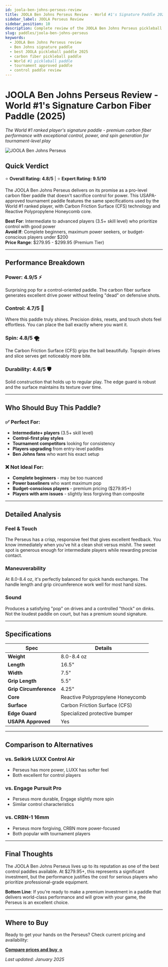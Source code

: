 ```yaml
---
id: joola-ben-johns-perseus-review
title: JOOLA Ben Johns Perseus Review - World #1's Signature Paddle 2025
sidebar_label: JOOLA Perseus Review
sidebar_position: 10
description: Complete review of the JOOLA Ben Johns Perseus pickleball paddle. World #1's signature carbon fiber paddle with exceptional control, power, and spin generation. Expert analysis and buying guide.
slug: paddles/joola-ben-johns-perseus
keywords:
  - JOOLA Ben Johns Perseus review
  - Ben Johns signature paddle
  - best JOOLA pickleball paddle 2025
  - carbon fiber pickleball paddle
  - World #1 pickleball paddle
  - tournament approved paddle
  - control paddle review
---
```


# JOOLA Ben Johns Perseus Review - World #1's Signature Carbon Fiber Paddle (2025)

*The World #1 ranked player's signature paddle - premium carbon fiber performance with exceptional control, power, and spin generation for tournament-level play*

![JOOLA Ben Johns Perseus](/img/paddles/joola-ben-johns-perseus.jpg)

## Quick Verdict

⭐ **Overall Rating: 4.8/5** | ⭐ **Expert Rating: 9.5/10**

The JOOLA Ben Johns Perseus delivers on its promise as a pro-level carbon fiber paddle that doesn't sacrifice control for power. This USAPA-approved tournament paddle features the same specifications used by the World #1 ranked player, with Carbon Friction Surface (CFS) technology and Reactive Polypropylene Honeycomb core.

**Best For**: Intermediate to advanced players (3.5+ skill level) who prioritize control with good power  
**Avoid If**: Complete beginners, maximum power seekers, or budget-conscious players under $200  
**Price Range**: $279.95 - $299.95 (Premium Tier)

---

## Performance Breakdown

### **Power: 4.9/5** ⚡
Surprising pop for a control-oriented paddle. The carbon fiber surface generates excellent drive power without feeling "dead" on defensive shots.

### **Control: 4.7/5** 🎯
Where this paddle truly shines. Precision dinks, resets, and touch shots feel effortless. You can place the ball exactly where you want it.

### **Spin: 4.8/5** 🌪️
The Carbon Friction Surface (CFS) grips the ball beautifully. Topspin drives and slice serves get noticeably more bite.

### **Durability: 4.6/5** 🛡️
Solid construction that holds up to regular play. The edge guard is robust and the surface maintains its texture over time.

---

## Who Should Buy This Paddle?

### ✅ **Perfect For:**
- **Intermediate+ players** (3.5+ skill level)
- **Control-first play styles** 
- **Tournament competitors** looking for consistency
- **Players upgrading** from entry-level paddles
- **Ben Johns fans** who want his exact setup

### ❌ **Not Ideal For:**
- **Complete beginners** - may be too nuanced
- **Power baseliners** who want maximum pop
- **Budget-conscious players** - premium pricing ($279.95+)
- **Players with arm issues** - slightly less forgiving than composite

---

## Detailed Analysis

### **Feel & Touch**
The Perseus has a crisp, responsive feel that gives excellent feedback. You know immediately when you've hit a clean shot versus mishit. The sweet spot is generous enough for intermediate players while rewarding precise contact.

### **Maneuverability** 
At 8.0-8.4 oz, it's perfectly balanced for quick hands exchanges. The handle length and grip circumference work well for most hand sizes.

### **Sound**
Produces a satisfying "pop" on drives and a controlled "thock" on dinks. Not the loudest paddle on court, but has a premium sound signature.

---

## Specifications

| Spec | Details |
|------|---------|
| **Weight** | 8.0-8.4 oz |
| **Length** | 16.5" |
| **Width** | 7.5" |
| **Grip Length** | 5.5" |
| **Grip Circumference** | 4.25" |
| **Core** | Reactive Polypropylene Honeycomb |
| **Surface** | Carbon Friction Surface (CFS) |
| **Edge Guard** | Specialized protective bumper |
| **USAPA Approved** | Yes |

---

## Comparison to Alternatives

### vs. **Selkirk LUXX Control Air** 
- Perseus has more power, LUXX has softer feel
- Both excellent for control players

### vs. **Engage Pursuit Pro** 
- Perseus more durable, Engage slightly more spin
- Similar control characteristics

### vs. **CRBN-1 16mm**
- Perseus more forgiving, CRBN more power-focused
- Both popular with tournament players

---

## Final Thoughts

The JOOLA Ben Johns Perseus lives up to its reputation as one of the best control paddles available. At $279.95+, this represents a significant investment, but the performance justifies the cost for serious players who prioritize professional-grade equipment.

**Bottom Line**: If you're ready to make a premium investment in a paddle that delivers world-class performance and will grow with your game, the Perseus is an excellent choice.

---

## Where to Buy

Ready to get your hands on the Perseus? Check current pricing and availability:

**[Compare prices and buy →](https://amazon.com/s?k=JOOLA+Ben+Johns+Perseus+pickleball+paddle&tag=getapickle-20)**

*Last updated: January 2025*